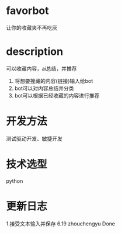 # favorbot
让你的收藏夹不再吃灰

# description
可以收藏内容，ai总结，并推荐

1. 将想要搜藏的内容(链接)输入给bot
2. bot可以对内容总结并分类
3. bot可以根据已经收藏的内容进行推荐

# 开发方法
测试驱动开发、敏捷开发

# 技术选型
python

# 更新日志
1.接受文本输入并保存 6.19 zhouchengyu Done